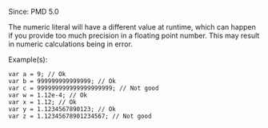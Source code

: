 Since: PMD 5.0

The numeric literal will have a different value at runtime, which can happen if you provide too much
precision in a floating point number.  This may result in numeric calculations being in error.

Example(s):
```
var a = 9; // Ok
var b = 999999999999999; // Ok
var c = 999999999999999999999; // Not good
var w = 1.12e-4; // Ok
var x = 1.12; // Ok
var y = 1.1234567890123; // Ok
var z = 1.12345678901234567; // Not good
```

